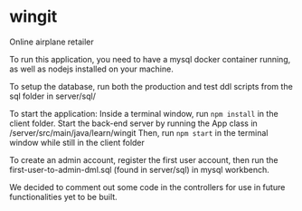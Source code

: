 # wingit
Online airplane retailer

To run this application, you need to have a mysql docker container running, as well as nodejs installed on your machine. 

To setup the database, run both the production and test ddl scripts from the sql folder in server/sql/

To start the application:
Inside a terminal window, run `npm install` in the client folder.
Start the back-end server by running the App class in /server/src/main/java/learn/wingit
Then, run `npm start` in the terminal window while still in the client folder

To create an admin account, register the first user account, then run the first-user-to-admin-dml.sql (found in server/sql) in mysql workbench.

We decided to comment out some code in the controllers for use in future functionalities yet to be built.
